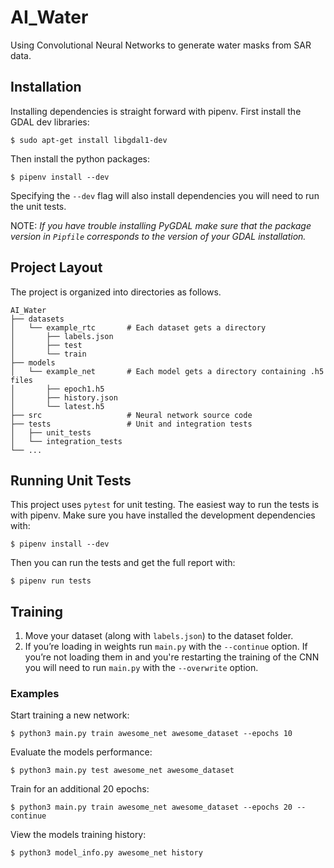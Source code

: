 # AI_Water
Using Convolutional Neural Networks to generate water masks from SAR data.

## Installation

Installing dependencies is straight forward with pipenv. First install the
GDAL dev libraries:
```terminal
$ sudo apt-get install libgdal1-dev
```

Then install the python packages:
```terminal
$ pipenv install --dev
```
Specifying the `--dev` flag will also install dependencies you will need to run
the unit tests.

NOTE: *If you have trouble installing PyGDAL make sure that the package version
in `Pipfile` corresponds to the version of your GDAL installation.*

## Project Layout

The project is organized into directories as follows.

```
AI_Water
├── datasets
│   └── example_rtc       # Each dataset gets a directory
│       ├── labels.json
│       ├── test
│       └── train
├── models
│   └── example_net       # Each model gets a directory containing .h5 files
│       ├── epoch1.h5
│       ├── history.json
│       └── latest.h5
├── src                   # Neural network source code
├── tests                 # Unit and integration tests
│   ├── unit_tests
│   └── integration_tests
└── ...
```

## Running Unit Tests
This project uses `pytest` for unit testing. The easiest way to run the tests is
with pipenv. Make sure you have installed the development dependencies with:
```terminal
$ pipenv install --dev
```
Then you can run the tests and get the full report with:
```terminal
$ pipenv run tests
```

## Training
1. Move your dataset (along with `labels.json`) to the dataset folder.
2. If you’re loading in weights run `main.py` with the `--continue` option.
If you’re not loading them in and you're restarting the training of the CNN you
will need to run `main.py` with the `--overwrite` option.

### Examples

Start training a new network:
```terminal
$ python3 main.py train awesome_net awesome_dataset --epochs 10
```

Evaluate the models performance:
```terminal
$ python3 main.py test awesome_net awesome_dataset
```

Train for an additional 20 epochs:
```terminal
$ python3 main.py train awesome_net awesome_dataset --epochs 20 --continue
```

View the models training history:
```terminal
$ python3 model_info.py awesome_net history
```
